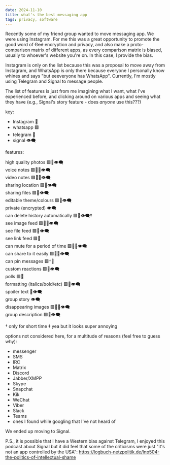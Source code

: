 ```yaml
---
date: 2024-11-10
title: what's the best messaging app
tags: privacy, software
---
```


Recently some of my friend group wanted to move messaging app. We were using Instagram. For me this was a great opportunity to promote the good word of ~~God~~ encryption and privacy, and also make a proto-comparison matrix of different apps, as every comparison matrix is biased, usually to whoever's website you're on. In this case, I provide the bias.

Instagram is only on the list because this was a proposal to move away from Instagram, and WhatsApp is only there because everyone I personally know whines and says "but eeeveryone has WhatsApp". Currently, I'm mostly using Telegram and Signal to message people.

The list of features is just from me imagining what I want, what I've experienced before, and clicking around on various apps and seeing what they have (e.g., Signal's story feature - does *anyone* use this???)

key:

- Instagram 📸
- whatsapp 🟩
- telegram 🚙
- signal 👁️‍🗨️

features:

high quality photos 🟩🚙👁️‍🗨️  
voice notes 🟩📸🚙👁️‍🗨️  
video notes 🟩📸🚙👁️‍🗨️  
sharing location 🟩🚙👁️‍🗨️  
sharing files 🟩🚙👁️‍🗨️  
editable theme/colours 🟩📸👁️‍🗨️  
private (encrypted) 👁️‍🗨️  
can delete history automatically 🟩🚙👁️‍🗨️‡  
see image feed 🟩📸🚙👁️‍🗨️  
see file feed 🟩🚙👁️‍🗨️  
see link feed 🟩🚙  
can mute for a period of time 🟩📸🚙👁️‍🗨️  
can share to it easily 🟩📸🚙👁️‍🗨️  
can pin messages 🟩†🚙  
custom reactions 🟩📸👁️‍🗨️  
polls 🟩🚙  
formatting (italics/bold/etc) 🟩🚙👁️‍🗨️  
spoiler text 🚙👁️‍🗨️  
group story 👁️‍🗨️  
disappearing images 🟩📸🚙👁️‍🗨️  
group description 🟩🚙👁️‍🗨️  

† only for short time
‡ yea but it looks super annoying

options not considered here, for a multitude of reasons (feel free to guess why):

- messenger
- SMS
- IRC
- Matrix
- Discord
- Jabber/XMPP
- Skype
- Snapchat
- Kik
- WeChat
- Viber
- Slack
- Teams
- ones I found while googling that I've not heard of

We ended up moving to Signal.

P.S., it is possible that I have a Western bias against Telegram, I enjoyed this podcast about Signal but it did feel that some of the criticisms were just "it's not an app controlled by the USA": <https://logbuch-netzpolitik.de/lnp504-the-politics-of-intellectual-shame>
